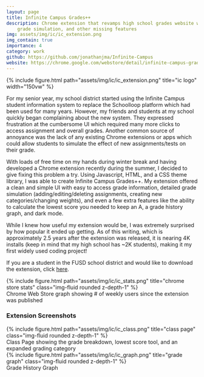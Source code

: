 ```yaml
---
layout: page
title: Infinite Campus Grades++
description: Chrome extension that revamps high school grades website with a more intuitive UI, 
    grade simulation, and other missing features
img: assets/img/ic/ic_extension.png
img_contain: true
importance: 4
category: work
github: https://github.com/jonathanjma/Infinite-Campus
website: https://chrome.google.com/webstore/detail/infinite-campus-grades%20%20/kfanojpgbklafmhammpnbajkkdpehign
---
```


<div class="row">
    <div class="col-sm my-3 text-center">
        {% include figure.html path="assets/img/ic/ic_extension.png" title="ic logo" width="150vw" %}
    </div>
</div>

For my senior year, my school district started using the Infinite Campus student information system to replace
the Schoolloop platform which had been used for many years. However, my friends and students at my school
quickly began complaining about the new system. They expressed frustration at the cumbersome UI which required 
many more clicks to access assignment and overall grades. Another common source of annoyance was the lack of
any existing Chrome extensions or apps which could allow students to simulate the effect of new assignments/tests
on their grade.

With loads of free time on my hands during winter break and having developed a Chrome extension recently during the
summer, I decided to give fixing this problem a try. Using Javascript, HTML, and a CSS theme library, I was able
to create Infinite Campus Grades++. My extension offered a clean and simple UI with easy to access grade information,
detailed grade simulation (adding/editing/deleting assignments, creating new categories/changing weights), 
and even a few extra features like the ability to calculate the lowest score you needed to keep an A, 
a grade history graph, and dark mode.

While I knew how useful my extension would be, I was extremely surprised by how popular it ended up getting. As of this writing,
which is approximately 2.5 years after the extension was released, it is nearing 4K installs (keep in mind that my high school has ~2K students), 
making it my first widely used coding project!

If you are a student in the FUSD school district and would like to download the extension, click
[here](https://chrome.google.com/webstore/detail/infinite-campus-grades%20%20/kfanojpgbklafmhammpnbajkkdpehign).

<div class="row">
    <div class="col-sm my-3 text-center">
        {% include figure.html path="assets/img/ic/ic_stats.png" title="chrome store stats" class="img-fluid rounded z-depth-1" %}
    </div>
</div>
<div class="caption">
    Chrome Web Store graph showing # of weekly users since the extension was published
</div>

### Extension Screenshots
<div class="row">
    <div class="col-sm my-3 text-center">
        {% include figure.html path="assets/img/ic/ic_class.png" title="class page" class="img-fluid rounded z-depth-1" %}
    </div>
</div>
<div class="caption">
    Class Page showing the grade breakdown, lowest score tool, and an expanded grading category
</div>

<div class="row">
    <div class="col-sm my-3 text-center">
        {% include figure.html path="assets/img/ic/ic_graph.png" title="grade graph" class="img-fluid rounded z-depth-1" %}
    </div>
</div>
<div class="caption">
    Grade History Graph  
</div>